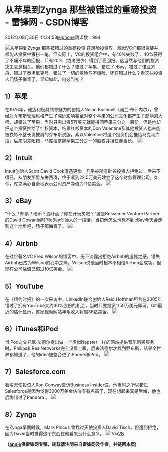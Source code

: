 
# 从苹果到Zynga 那些被错过的重磅投资 - 雷锋网 - CSDN博客


2012年08月30日 11:34:53[leiphone](https://me.csdn.net/leiphone)阅读数：994


![从苹果到Zynga 那些被错过的重磅投资](http://www.leiphone.com/wp-content/uploads/2012/08/mistake-150x150.jpg)
在风险投资界，貌似[VC](http://www.leiphone.com/tag/vc)们都很贪婪并都能从投资中狠捞一笔，但实际上，VC的投资组合中，有40%失败了，40%获得了不痛不痒的回报，只有20%（或者更少）得到了高回报。这当然与他们的投资决策息息相关。他们都错过了什么？错过了苹果，错过了eBay，错过了诺亚方舟，错过了泰坦尼克号，错过了一切的惊险与不惊险，还在错过什么？看这些投资人们肠子悔青了，早知如此，何必当初？

## 1）苹果
在1976年，雅达利极具领导魅力的创始人Nolan Bushnell（诺兰·布什内尔），曾经对乔布斯管理风格产生了深远影响甚至对整个苹果的公司文化都产生了影响的大师，却错过了苹果，当时只需出资5万美元就能换回苹果三分之一股份，但是他却把这个投资推给了红杉资本，结果红杉资本的Don Valentine及其他投资人也未能被衣衫不整长发披肩的乔布斯说服，素以Valentine将这个投资机会推给马克马库拉，后来阴差阳错，马库拉掌握苹果三分之一的股权并担任董事长。
![](http://www.leiphone.com/wp-content/uploads/2012/08/apple.jpeg)

## 2）Intuit
Intuit创始人Scott David Cook遭遇更惨，几乎被所有硅谷投资人拒绝过，后来不得已，从朋友那里东拼西凑，终于凑到22.5万美元建立了这个财务管理公司。如今，库克满心自豪地表示公司资产净值为11亿美金。
![](http://www.leiphone.com/wp-content/uploads/2012/08/Intuit.gif)
## 3）eBay
“什么？邮票？硬币？连环画？你在开玩笑吧？”这是Bessemer Venture Partner的David Cowan当时问eBay创始人的一段话。当初他怎么也想不到eBay今天会走到这个地步吧，肠子都悔青了。
![](http://www.leiphone.com/wp-content/uploads/2012/08/ebay1.jpg)
## 4）Airbnb
在硅谷著名VC Fred Wilson的博客中，无不流露出拒绝Airbnb的遗憾之感，错失Airbnb已成为Wilson的心中之痛。Wilson说他当时根本不相信Airbnb会成功，但现在公司估值已超过10亿美金。
![](http://www.leiphone.com/wp-content/uploads/2012/08/airbnb.jpg)
## 5）YouTube
在《纽约时报》的一次采访中，LinkedIn联合创始人Reid Hoffman坦言在2005年错过了拥有YouTube大约30%股份的机会，当时只要投资1150万美元即可。Citi最近的估计显示，这家视频网站年毛收入将超36亿美金。
![](http://www.leiphone.com/wp-content/uploads/2012/08/youtube.png)
## 6）iTunes和iPod
当iPod之父托尼·法德尔提出做一个类似Napster一样的网站提供音乐购买服务时，Philips和RealNetworks完全没看上眼，后来法德尔才找到乔布斯，结果全世界都知道了，他的idea被整合进了iPhone和iPod。
![](http://www.leiphone.com/wp-content/uploads/2012/08/itunes.jpg)
## 7）Salesforce.com
著名天使投资人Ron Conway告诉Business Insider说，他当时之所以错过Salesforce是因为觉得3000万美金估价有有点高了，现在想起来真是后悔，他也后悔错过了Pandora 。
![](http://www.leiphone.com/wp-content/uploads/2012/08/salesforce.jpg)
## 8）Zynga
在Zynga早期时候，Mark Pincus 曾找过天使投资人David Tisch，但遭到拒绝，因为David当时觉得这个东西在他看来没什么意义。
![](http://www.leiphone.com/wp-content/uploads/2012/08/techstars-david-tisch.jpg)
Via[VB](http://venturebeat.com/2012/08/29/from-apple-to-zynga-eight-tales-of-missing-the-investment-trigger/)

**（****[annie](http://www.leiphone.com/author/annie)****供****雷锋网****专稿，转载请注明来自雷锋网及作者，并链回本页)**

